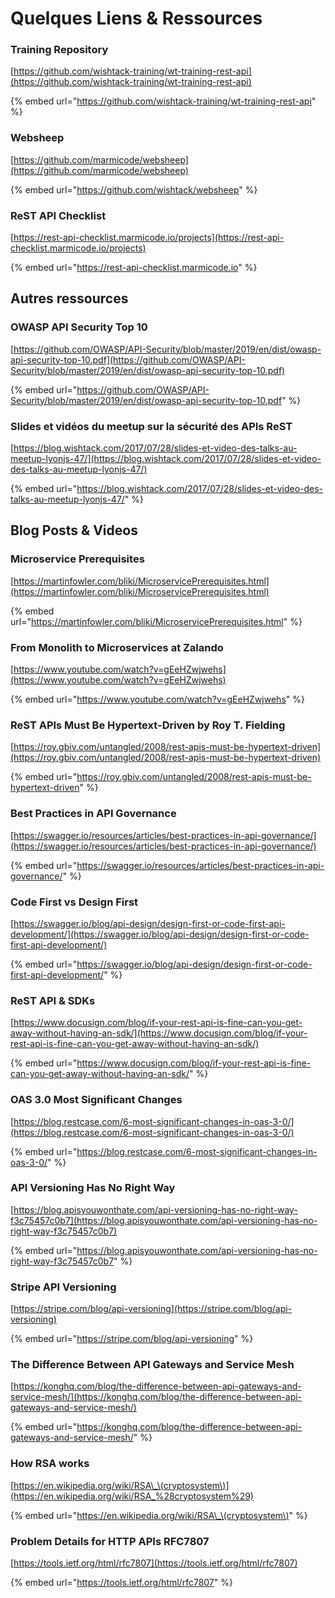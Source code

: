 # Quelques Liens & Ressources

### Training Repository

[https://github.com/wishtack-training/wt-training-rest-api](https://github.com/wishtack-training/wt-training-rest-api)

{% embed url="https://github.com/wishtack-training/wt-training-rest-api" %}

### Websheep

[https://github.com/marmicode/websheep](https://github.com/marmicode/websheep)

{% embed url="https://github.com/wishtack/websheep" %}

### ReST API Checklist

[https://rest-api-checklist.marmicode.io/projects](https://rest-api-checklist.marmicode.io/projects)

{% embed url="https://rest-api-checklist.marmicode.io" %}



## Autres ressources

### OWASP API Security Top 10

[https://github.com/OWASP/API-Security/blob/master/2019/en/dist/owasp-api-security-top-10.pdf](https://github.com/OWASP/API-Security/blob/master/2019/en/dist/owasp-api-security-top-10.pdf)

{% embed url="https://github.com/OWASP/API-Security/blob/master/2019/en/dist/owasp-api-security-top-10.pdf" %}

### Slides et vidéos du meetup sur la sécurité des APIs ReST

[https://blog.wishtack.com/2017/07/28/slides-et-video-des-talks-au-meetup-lyonjs-47/](https://blog.wishtack.com/2017/07/28/slides-et-video-des-talks-au-meetup-lyonjs-47/)

{% embed url="https://blog.wishtack.com/2017/07/28/slides-et-video-des-talks-au-meetup-lyonjs-47/" %}

## Blog Posts & Videos

### Microservice Prerequisites

[https://martinfowler.com/bliki/MicroservicePrerequisites.html](https://martinfowler.com/bliki/MicroservicePrerequisites.html)

{% embed url="https://martinfowler.com/bliki/MicroservicePrerequisites.html" %}

### From Monolith to Microservices at Zalando

[https://www.youtube.com/watch?v=gEeHZwjwehs](https://www.youtube.com/watch?v=gEeHZwjwehs)

{% embed url="https://www.youtube.com/watch?v=gEeHZwjwehs" %}

### ReST APIs Must Be Hypertext-Driven by Roy T. Fielding

[https://roy.gbiv.com/untangled/2008/rest-apis-must-be-hypertext-driven](https://roy.gbiv.com/untangled/2008/rest-apis-must-be-hypertext-driven)

{% embed url="https://roy.gbiv.com/untangled/2008/rest-apis-must-be-hypertext-driven" %}



### Best Practices in API Governance

[https://swagger.io/resources/articles/best-practices-in-api-governance/](https://swagger.io/resources/articles/best-practices-in-api-governance/)

{% embed url="https://swagger.io/resources/articles/best-practices-in-api-governance/" %}

### Code First vs Design First

[https://swagger.io/blog/api-design/design-first-or-code-first-api-development/](https://swagger.io/blog/api-design/design-first-or-code-first-api-development/)

{% embed url="https://swagger.io/blog/api-design/design-first-or-code-first-api-development/" %}

### ReST API & SDKs

[https://www.docusign.com/blog/if-your-rest-api-is-fine-can-you-get-away-without-having-an-sdk/](https://www.docusign.com/blog/if-your-rest-api-is-fine-can-you-get-away-without-having-an-sdk/)

{% embed url="https://www.docusign.com/blog/if-your-rest-api-is-fine-can-you-get-away-without-having-an-sdk/" %}

### OAS 3.0 Most Significant Changes

[https://blog.restcase.com/6-most-significant-changes-in-oas-3-0/](https://blog.restcase.com/6-most-significant-changes-in-oas-3-0/)

{% embed url="https://blog.restcase.com/6-most-significant-changes-in-oas-3-0/" %}

### API Versioning Has No Right Way

[https://blog.apisyouwonthate.com/api-versioning-has-no-right-way-f3c75457c0b7](https://blog.apisyouwonthate.com/api-versioning-has-no-right-way-f3c75457c0b7)

{% embed url="https://blog.apisyouwonthate.com/api-versioning-has-no-right-way-f3c75457c0b7" %}

### Stripe API Versioning

[https://stripe.com/blog/api-versioning](https://stripe.com/blog/api-versioning)

{% embed url="https://stripe.com/blog/api-versioning" %}

### The Difference Between API Gateways and Service Mesh

[https://konghq.com/blog/the-difference-between-api-gateways-and-service-mesh/](https://konghq.com/blog/the-difference-between-api-gateways-and-service-mesh/)

{% embed url="https://konghq.com/blog/the-difference-between-api-gateways-and-service-mesh/" %}

### How RSA works

[https://en.wikipedia.org/wiki/RSA\_\(cryptosystem\)](https://en.wikipedia.org/wiki/RSA_%28cryptosystem%29)

{% embed url="https://en.wikipedia.org/wiki/RSA\_\(cryptosystem\)" %}

### Problem Details for HTTP APIs RFC7807

[https://tools.ietf.org/html/rfc7807](https://tools.ietf.org/html/rfc7807)

{% embed url="https://tools.ietf.org/html/rfc7807" %}



